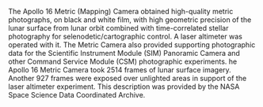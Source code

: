 The Apollo 16 Metric (Mapping) Camera obtained high-quality metric photographs, on black and white film, with high geometric precision of the lunar surface from lunar orbit combined with time-correlated stellar photography for selenodetic/cartographic control. A laser altimeter was operated with it. The Metric Camera also provided supporting photographic data for the Scientific Instrument Module (SIM) Panoramic Camera and other Command Service Module (CSM) photographic experiments. he Apollo 16 Metric Camera took 2514 frames of lunar surface imagery. Another 927 frames were exposed over unlighted areas in support of the laser altimeter experiment. This description was provided by the NASA Space Science Data Coordinated Archive.